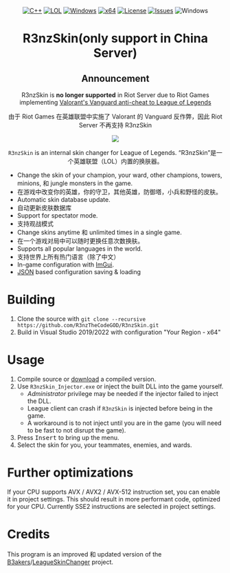 ﻿<div align="center">

   [![C++](https://img.shields.io/badge/Language-C%2B%2B-%23f34b7d.svg?style=plastic)](https://en.wikipedia.org/wiki/C%2B%2B)
   [![LOL](https://img.shields.io/badge/Game-League%20of%20Legends-445fa5.svg?style=plastic)](https://na.leagueoflegends.com)
   [![Windows](https://img.shields.io/badge/Platform-Windows-0078d7.svg?style=plastic)](https://en.wikipedia.org/wiki/Microsoft_Windows)
   [![x64](https://img.shields.io/badge/Arch-x64-red.svg?style=plastic)](https://en.wikipedia.org/wiki/X86-64)
   [![License](https://img.shields.io/github/license/R3nzTheCodeGOD/R3nzSkin.svg?style=plastic)](LICENSE)
   [![Issues](https://img.shields.io/github/issues/R3nzTheCodeGOD/R3nzSkin.svg?style=plastic)](https://github.com/R3nzTheCodeGOD/R3nzSkin/issues)
   ![Windows](https://github.com/R3nzTheCodeGOD/R3nzSkin/workflows/Windows/badge.svg?branch=main&event=push)
   # **R3nzSkin(only support in China Server)**

   ## Announcement
   R3nzSkin is **no longer supported** in Riot Server due to Riot Games implementing <a href="https://support-leagueoflegends.riotgames.com/hc/en-us/articles/24169857932435-Riot-Vanguard-League-of-Legends-">Valorant's Vanguard anti-cheat to League of Legends</a>
   
   由于 Riot Games 在英雄联盟中实施了 Valorant 的 Vanguard 反作弊，因此 Riot Server 不再支持 R3nzSkin

   <img src="https://user-images.githubusercontent.com/58574988/134170370-c827d712-fcc7-432f-b9f8-96678b0c9bf6.gif">

   `R3nzSkin` is an internal skin changer for League of Legends.
   “R3nzSkin”是一个英雄联盟（LOL）内置的换肤器。


</div>

- Change the skin of your champion, your ward, other champions, towers, minions, 和 jungle monsters in the game.
- 在游戏中改变你的英雄，你的守卫，其他英雄，防御塔，小兵和野怪的皮肤。
- Automatic skin database update.
- 自动更新皮肤数据库
- Support for spectator mode.
- 支持观战模式
- Change skins anytime 和 unlimited times in a single game.
- 在一个游戏对局中可以随时更换任意次数换肤。
- Supports all popular languages ​​in the world.
- 支持世界上所有热门语言（除了中文）
- In-game configuration with <a href="https://github.com/ocornut/imgui">ImGui</a>.
- <a href="https://github.com/nlohmann/json">JSON</a> based configuration saving & loading

# Building
   1. Clone the source with `git clone --recursive https://github.com/R3nzTheCodeGOD/R3nzSkin.git`
   2. Build in Visual Studio 2019/2022 with configuration "Your Region - x64"

# Usage
   1. Compile source or <a href="https://github.com/R3nzTheCodeGOD/R3nzSkin/releases/latest">download</a> a compiled version.
   2. Use `R3nzSkin_Injector.exe` or inject the built DLL into the game yourself.
      - *Administrator* privilege may be needed if the injector failed to inject the DLL.
      - League client can crash if `R3nzSkin` is injected before being in the game.
      - A workaround is to not inject until you are in the game (you will need to be fast to not disrupt the game).
   3. Press <kbd>Insert</kbd> to bring up the menu.
   4. Select the skin for you, your teammates, enemies, and wards.

# Further optimizations
   If your CPU supports AVX / AVX2 / AVX-512 instruction set, you can enable it in project settings. This should result in more performant code, optimized for your CPU. Currently SSE2 instructions are selected in project settings.

# Credits
   This program is an improved 和 updated version of the <a href="https://github.com/B3akers">B3akers</a>/<a href="https://github.com/B3akers/LeagueSkinChanger">LeagueSkinChanger</a> project.
